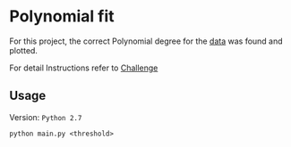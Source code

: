 # Polynomial fit

For this project, the correct Polynomial degree for the
[data](generousIbex_ch6.csv) was found and plotted.

For detail Instructions refer to [Challenge](Challenge_6.pdf)


## Usage

Version: `Python 2.7`

`python main.py <threshold>`
